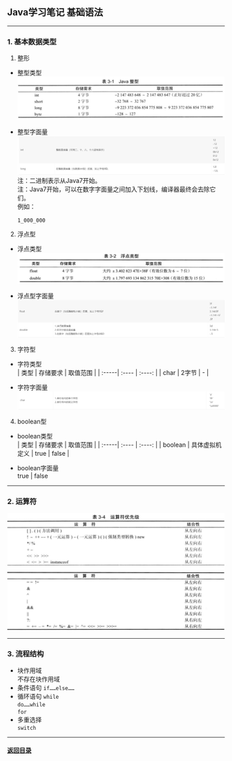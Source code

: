 ## Java学习笔记 基础语法
---
### 1. 基本数据类型

1. 整形  

+ 整型类型   
    ![整型](./img/int.png)  

+ 整型字面量  
    ![整型字面量](./img/intconst.png)  
    注：二进制表示从Java7开始。  
    注：Java7开始，可以在数字字面量之间加入下划线，编译器最终会去除它们。  
    例如：  
    ```
    1_000_000
    ```
2. 浮点型  

+ 浮点类型  
    ![浮点型](./img/float.png)  

+ 浮点型字面量  
    ![浮点型字面量](./img/floatconst.png)  

3. 字符型

+ 字符类型  
    | 类型 | 存储要求 | 取值范围 |
    | :-----| :---- | :----: |
    | char  | 2字节 |   -   |

+ 字符字面量  
    ![字符字面量](./img/charconst.png)

4. boolean型

+ boolean类型  
    | 类型 | 存储要求 | 取值范围 |
    | :-----| :---- | :----: |
    | boolean  | 具体虚拟机定义 |   true \| false   |

+ boolean字面量  
    true | false

---
### 2. 运算符  

![运算符1](./img/conduct1.png)  
![运算符2](./img/conduct2.png)

---
### 3. 流程结构

+ 块作用域  
    不存在块作用域
+ 条件语句
    `if……else……`  
+ 循环语句
    `while`  
    `do……while`  
    `for`
+ 多重选择  
    `switch`




---

#### [返回目录](./)